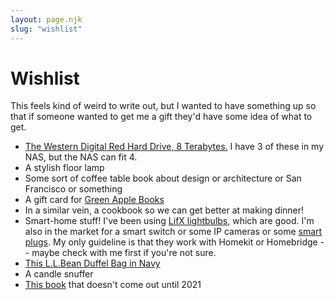 ```yaml
---
layout: page.njk
slug: "wishlist"
---
```


# Wishlist

This feels kind of weird to write out, but I wanted to have something up so that if someone wanted to get me a gift they'd have some idea of what to get.

- [The Western Digital Red Hard Drive, 8 Terabytes.](https://www.amazon.com/Western-Digital-Bare-Drives-Drive/dp/B07D3MWMNZ/ref=sr_1_1?keywords=western+digital+8tb+red&qid=1573269154&s=electronics&sr=1-1) I have 3 of these in my NAS, but the NAS can fit 4.
- A stylish floor lamp
- Some sort of coffee table book about design or architecture or San Francisco or something
- A gift card for [Green Apple Books](https://www.greenapplebooks.com)
- In a similar vein, a cookbook so we can get better at making dinner!
- Smart-home stuff! I've been using [LifX lightbulbs](https://www.lifx.com/pages/lightbulbs), which are good. I'm also in the market for a smart switch or some IP cameras or some [smart plugs](https://www.belkin.com/us/p/P-F7C063/). My only guideline is that they work with Homekit or Homebridge -- maybe check with me first if you're not sure.
- [This L.L.Bean Duffel Bag in Navy](https://www.llbean.com/llb/shop/121981)
- A candle snuffer
- [This book](https://mitpress.mit.edu/books/software-design-flexibility) that doesn't come out until 2021
